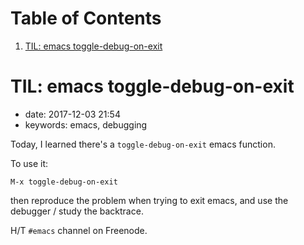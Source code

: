 
# Table of Contents

1.  [TIL: emacs toggle-debug-on-exit](#til-emacs-toggle-debug-on-exit)


<a id="til-emacs-toggle-debug-on-exit"></a>

# TIL: emacs toggle-debug-on-exit

-   date: 2017-12-03 21:54
-   keywords: emacs, debugging

Today, I learned there's a `toggle-debug-on-exit` emacs function.

To use it:

    M-x toggle-debug-on-exit

then reproduce the problem when trying to exit emacs, and use the debugger / study the backtrace.

H/T `#emacs` channel on Freenode.

